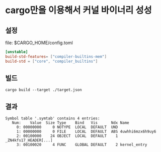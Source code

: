 # cargo만을 이용해서 커널 바이너리 성성

## 설정

file: $CARGO_HOME/config.toml
```toml
[unstable]
build-std-features= ["compiler-builtins-mem"]
build-std = ["core", "compiler_builtins"]

```

## 빌드
```shell
cargo build --target ./target.json
```

## 결과

```
Symbol table '.symtab' contains 4 entries:
   Num:    Value  Size Type    Bind   Vis      Ndx Name
     0: 00000000     0 NOTYPE  LOCAL  DEFAULT  UND 
     1: 00000000     0 FILE    LOCAL  DEFAULT  ABS 4uwhhi6mzx6h9uy6
     2: 00100000    24 OBJECT  LOCAL  DEFAULT    1 _ZN4kfs17_HEADER[...]
     3: 00100020     4 FUNC    GLOBAL DEFAULT    2 kernel_entry
```
